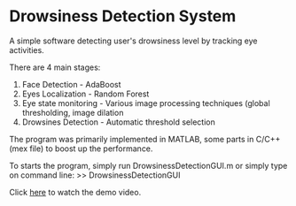 # Drowsiness Detection System
A simple software detecting user's drowsiness level by tracking eye activities. 

There are 4 main stages:
1. Face Detection - AdaBoost
2. Eyes Localization - Random Forest
3. Eye state monitoring - Various image processing techniques (global thresholding, image dilation
4. Drowsines Detection - Automatic threshold selection

The program was primarily implemented in MATLAB, some parts in C/C++ (mex file) to boost up the performance.

To starts the program, simply run DrowsinessDetectionGUI.m or simply type on command line:
    >> DrowsinessDetectionGUI
    
Click [here](https://youtu.be/YsL4wMvDNgI) to watch the demo video.
